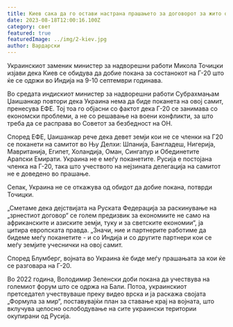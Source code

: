 ```yaml
---
title: Киев сака да го остави настрана прашањето за договорот за жито од Г-20
date: 2023-08-18T12:00:16.100Z
category: свет
featured: true
featuredImage: ../img/2-kiev.jpg
author: Вардарски
---
```

Украинскиот заменик министер за надворешни работи Микола Точицки изјави дека Киев се обидува да добие покана за состанокот на Г-20 што ќе се одржи во Индија на 9-10 септември годинава.

Во средата индискиот министер за надворешни работи Субрахмањам Џаишанкар повтори дека Украина нема да биде поканета на овој самит, пренесува ЕФЕ. Тој тоа го објасни со фактот дека Г-20 се занимава со економски проблеми, а не со решавање на воени конфликти, за што треба да се расправа во Советот за безбедност на ОН.

Според ЕФЕ, Џаишанкар рече дека девет земји кои не се членки на Г20 се поканети на самитот во Њу Делхи: Шпанија, Бангладеш, Нигерија, Мавританија, Египет, Холандија, Оман, Сингапур и Обединетите Арапски Емирати. Украина не е меѓу поканетите. Русија е постојана членка на Г-20, така што учеството на нејзината делегација на самитот не е доведено во прашање.

Сепак, Украина не се откажува од обидот да добие покана, потврди Точицки.

„Сметаме дека дејствијата на Руската Федерација за раскинување на „зрнестиот договор“ се голем предизвик за економиите не само на африканските и азиските земји, туку и за светските економии“, ја цитира европската правда. „Значи, ние и партнерите работиме да бидеме меѓу поканетите - и со Индија и со другите партнери кои се меѓу земјите учеснички на овој самит.

Според Блумберг, војната во Украина ќе биде меѓу прашањата за кои ќе се разговара на Г-20.

Во 2022 година, Володимир Зеленски доби покана да учествува на големиот форум што се одржа на Бали. Потоа, украинскиот претседател учествуваше преку видео врска и ја раскажа својата „Формула за мир“, поставувајќи план за ставање крај на војната, што вклучува целосно ослободување на сите украински територии окупирани од Русија.